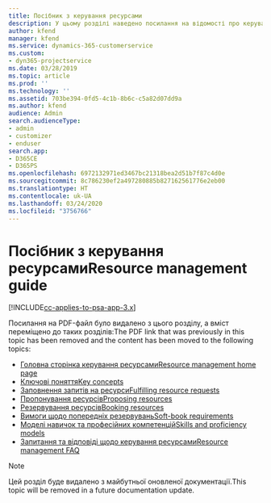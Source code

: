 ```yaml
---
title: Посібник з керування ресурсами
description: У цьому розділі наведено посилання на відомості про керування ресурсами в Project Service Automation
author: kfend
manager: kfend
ms.service: dynamics-365-customerservice
ms.custom:
- dyn365-projectservice
ms.date: 03/28/2019
ms.topic: article
ms.prod: ''
ms.technology: ''
ms.assetid: 703be394-0fd5-4c1b-8b6c-c5a82d07dd9a
ms.author: kfend
audience: Admin
search.audienceType:
- admin
- customizer
- enduser
search.app:
- D365CE
- D365PS
ms.openlocfilehash: 6972132971ed3467bc21318bea2d51b7f87c4d0e
ms.sourcegitcommit: 8c786230ef2a497280885b827162561776e2eb00
ms.translationtype: HT
ms.contentlocale: uk-UA
ms.lasthandoff: 03/24/2020
ms.locfileid: "3756766"
---
```

# <a name="resource-management-guide"></a><span data-ttu-id="2c5e4-103">Посібник з керування ресурсами</span><span class="sxs-lookup"><span data-stu-id="2c5e4-103">Resource management guide</span></span>

[!INCLUDE[cc-applies-to-psa-app-3.x](../../includes/cc-applies-to-psa-app-3x.md)]

<span data-ttu-id="2c5e4-104">Посилання на PDF-файл було видалено з цього розділу, а вміст переміщено до таких розділів:</span><span class="sxs-lookup"><span data-stu-id="2c5e4-104">The PDF link that was previously in this topic has been removed and the content has been moved to the following topics:</span></span>

- [<span data-ttu-id="2c5e4-105">Головна сторінка керування ресурсами</span><span class="sxs-lookup"><span data-stu-id="2c5e4-105">Resource management home page</span></span>](../resource-management-home-page.md)
- [<span data-ttu-id="2c5e4-106">Ключові поняття</span><span class="sxs-lookup"><span data-stu-id="2c5e4-106">Key concepts</span></span>](../reports-key-concepts.md)
- [<span data-ttu-id="2c5e4-107">Заповнення запитів на ресурси</span><span class="sxs-lookup"><span data-stu-id="2c5e4-107">Fulfilling resource requests</span></span>](../resource-management-fulfill-requests.md)
- [<span data-ttu-id="2c5e4-108">Пропонування ресурсів</span><span class="sxs-lookup"><span data-stu-id="2c5e4-108">Proposing resources</span></span>](../resource-management-propose-resources.md)
- [<span data-ttu-id="2c5e4-109">Резервування ресурсів</span><span class="sxs-lookup"><span data-stu-id="2c5e4-109">Booking resources</span></span>](../resource-management-book-resources-scheduleboard.md)
- [<span data-ttu-id="2c5e4-110">Вимоги щодо попередніх резервувань</span><span class="sxs-lookup"><span data-stu-id="2c5e4-110">Soft-book requirements</span></span>](../resource-management-softbook-requirements.md)
- [<span data-ttu-id="2c5e4-111">Моделі навичок та професійних компетенцій</span><span class="sxs-lookup"><span data-stu-id="2c5e4-111">Skills and proficiency models</span></span>](../resource-management-skills-proficiency.md)
- [<span data-ttu-id="2c5e4-112">Запитання та відповіді щодо керування ресурсами</span><span class="sxs-lookup"><span data-stu-id="2c5e4-112">Resource management FAQ</span></span>](../resource-management-faq.md)

> [!NOTE]
> <span data-ttu-id="2c5e4-113">Цей розділ буде видалено з майбутньої оновленої документації.</span><span class="sxs-lookup"><span data-stu-id="2c5e4-113">This topic will be removed in a future documentation update.</span></span> 
